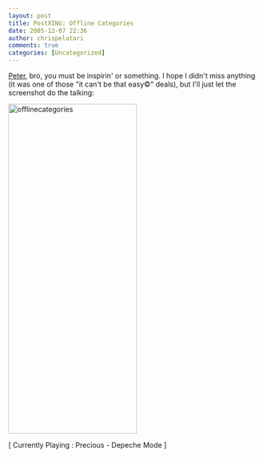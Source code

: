 ```yaml
---
layout: post
title: PostXING: Offline Categories
date: 2005-12-07 22:36
author: chrispelatari
comments: true
categories: [Uncategorized]
---
```

<a href="http://www.peterprovost.org/">Peter</a>, bro, you must be inspirin'
or something. I hope I didn't miss anything (it was one of those "it can't be
that easy©" deals), but I'll just let the screenshot do the talking:

<a href="http://chrispelatari.files.wordpress.com/2005/12/offlinecategories.png"><img class="alignnone size-full wp-image-1171" alt="offlinecategories" src="http://chrispelatari.files.wordpress.com/2005/12/offlinecategories.png" width="257" height="659" /></a>

[ Currently Playing : Precious - Depeche Mode ]
